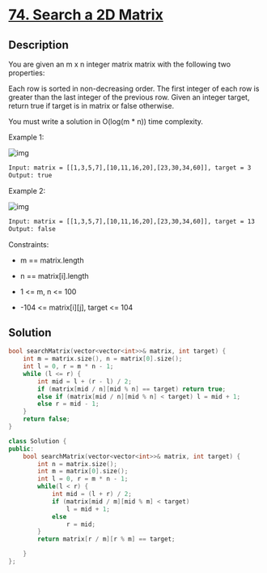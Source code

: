 # [74. Search a 2D Matrix](https://leetcode.com/problems/search-a-2d-matrix/description/)

## Description

You are given an m x n integer matrix matrix with the following two properties:

Each row is sorted in non-decreasing order.
The first integer of each row is greater than the last integer of the previous row.
Given an integer target, return true if target is in matrix or false otherwise.

You must write a solution in O(log(m * n)) time complexity.

Example 1:

![img](https://assets.leetcode.com/uploads/2020/10/05/mat.jpg)

```txt
Input: matrix = [[1,3,5,7],[10,11,16,20],[23,30,34,60]], target = 3
Output: true
```

Example 2:

![img](https://assets.leetcode.com/uploads/2020/10/05/mat2.jpg)

```txt
Input: matrix = [[1,3,5,7],[10,11,16,20],[23,30,34,60]], target = 13
Output: false
```

Constraints:

- m == matrix.length


- n == matrix[i].length


- 1 <= m, n <= 100


- -104 <= matrix[i][j], target <= 104


## Solution

```cpp
bool searchMatrix(vector<vector<int>>& matrix, int target) {
    int m = matrix.size(), n = matrix[0].size();
    int l = 0, r = m * n - 1;
    while (l <= r) {
        int mid = l + (r - l) / 2;
        if (matrix[mid / n][mid % n] == target) return true;
        else if (matrix[mid / n][mid % n] < target) l = mid + 1;
        else r = mid - 1;
    }
    return false;
}
```

```cpp
class Solution {
public:
    bool searchMatrix(vector<vector<int>>& matrix, int target) {
        int n = matrix.size();
        int m = matrix[0].size();
        int l = 0, r = m * n - 1;
        while(l < r) {
            int mid = (l + r) / 2;
            if (matrix[mid / m][mid % m] < target)
                l = mid + 1;
            else 
                r = mid;            
        }
        return matrix[r / m][r % m] == target;

    }
};
```